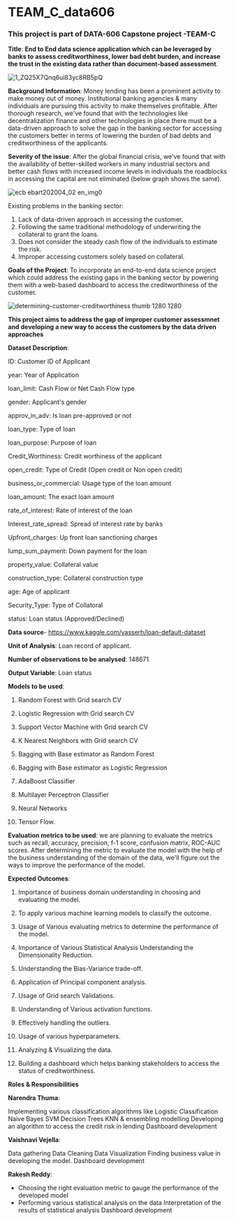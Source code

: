 # TEAM_C_data606
### This project is part of DATA-606 Capstone project -TEAM-C


__Title__: **End to End data science application which can be leveraged by banks to assess creditworthiness, lower bad debt burden, and increase the trust in the existing data rather than document-based assessment**. 
 

 ![1_ZQ25X7Qnq6ui83yc8RB5pQ](https://user-images.githubusercontent.com/91147579/153736327-3ce3b9dd-2e12-4430-83a6-c9e17aa30c36.png)

__Background Information__: Money lending has been a prominent activity to make money out of money.  Institutional banking agencies & many individuals are pursuing this activity to make themselves profitable. After thorough research, we've found that with the technologies like decentralization finance and other technologies in place there must be a data-driven approach to solve the gap in the banking sector for accessing the customers better in terms of lowering the burden of bad debts and creditworthiness of the applicants.  

__Severity of the issue__: After the global financial crisis, we've found that with the availability of better-skilled workers in many industrial sectors and better cash flows with increased income levels in individuals the roadblocks in accessing the capital are not eliminated (below graph shows the same).

![ecb ebart202004_02 en_img0](https://user-images.githubusercontent.com/91147579/153737836-41813e59-4b6a-484b-abe8-a5b64605cddf.png)

Existing problems in the banking sector:

1. Lack of data-driven approach in accessing the customer.
2. Following the same traditional methodology of underwriting the collateral to grant the loans.
3. Does not consider the steady cash flow of the individuals to estimate the risk.
4.  Improper accessing customers solely based on collateral.


__Goals of the Project__: To incorporate an end-to-end data science project which could address the existing gaps in the banking sector by powering them with a web-based dashboard to access the creditworthiness of the customer.


![determining-customer-creditworthiness thumb 1280 1280](https://user-images.githubusercontent.com/91147579/153737030-54ff439d-1c8d-4f8c-aa0e-e9209b11c5c5.png)

**This project aims to address the gap of improper customer assessmnet and developing a new way to access the customers by the data driven approaches**

__Dataset Description__: 

ID: Customer ID of Applicant

year: Year of Application

loan_limit: Cash Flow or Net Cash Flow type

gender: Applicant's gender

approv_in_adv: Is loan pre-approved or not

loan_type: Type of loan

loan_purpose: Purpose of loan

Credit_Worthiness: Credit worthiness of the applicant

open_credit: Type of Credit (Open credit or Non open credit)

business_or_commercial: Usage type of the loan amount

loan_amount: The exact loan amount

rate_of_interest: Rate of interest of the loan 

Interest_rate_spread: Spread of interest rate by banks

Upfront_charges: Up front loan sanctioning charges

lump_sum_payment: Down payment for the loan 

property_value: Collateral value

construction_type: Collateral construction type

age: Age of applicant

Security_Type: Type of Collatoral

status: Loan status (Approved/Declined)


__Data source__- https://www.kaggle.com/yasserh/loan-default-dataset

__Unit of Analysis__: Loan record of applicant.

__Number of observations to be analysed__: 148671

__Output Variable__: Loan status

__Models to be used__: 

1. Random Forest with Grid search CV

2. Logistic Regression with Grid search CV

3. Support Vector Machine with Grid search CV

4. K Nearest Neighbors with Grid search CV

5. Bagging with Base estimator as Random Forest

6. Bagging with Base estimator as Logistic Regression

7. AdaBoost Classifier

8. Multilayer Perceptron Classifier

9. Neural Networks

10. Tensor Flow.

__Evaluation metrics to be used__: we are planning to evaluate the metrics such as recall, accuracy, precision, f-1 score, confusion matrix, ROC-AUC scores. After determining the metric to evaluate the model with the help of the business understanding of the domain of the data, we'll figure out the ways to improve the performance of the model.

__Expected Outcomes__: 
1) Importance of business domain understanding in choosing and evaluating the model. 

2) To apply various machine learning models to classify the outcome. 

3) Usage of Various evaluating metrics to determine the performance of the model. 

4) Importance of Various Statistical Analysis Understanding the Dimensionality Reduction. 

5) Understanding the Bias-Variance trade-off. 

6) Application of Principal component analysis. 

7) Usage of Grid search Validations. 

8) Understanding of Various activation functions. 

9) Effectively handling the outliers. 

10) Usage of various hyperparameters. 

11) Analyzing & Visualizing the data.

12) Building a dashboard which helps banking stakeholders to access the status of creditworthiness.

__Roles & Responsibilities__

__Narendra Thuma__:

Implementing various classification algorithms like Logistic Classification
Naive Bayes
SVM
Decision Trees
KNN & ensembling modelling
Developing an algorithm to access the credit risk in lending
Dashboard development

__Vaishnavi Vejella__:

Data gathering
Data Cleaning
Data Visualization
Finding business value in developing the model.
Dashboard development

__Rakesh Reddy__:

* Choosing the right evaluation metric to gauge the performance of the developed model 
* Performing various statistical analysis on the data 
Interpretation of the results of statistical analysis
Dashboard development

